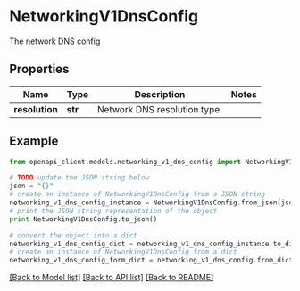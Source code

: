 # NetworkingV1DnsConfig

The network DNS config

## Properties
Name | Type | Description | Notes
------------ | ------------- | ------------- | -------------
**resolution** | **str** | Network DNS resolution type. | 

## Example

```python
from openapi_client.models.networking_v1_dns_config import NetworkingV1DnsConfig

# TODO update the JSON string below
json = "{}"
# create an instance of NetworkingV1DnsConfig from a JSON string
networking_v1_dns_config_instance = NetworkingV1DnsConfig.from_json(json)
# print the JSON string representation of the object
print NetworkingV1DnsConfig.to_json()

# convert the object into a dict
networking_v1_dns_config_dict = networking_v1_dns_config_instance.to_dict()
# create an instance of NetworkingV1DnsConfig from a dict
networking_v1_dns_config_form_dict = networking_v1_dns_config.from_dict(networking_v1_dns_config_dict)
```
[[Back to Model list]](../ccloud/README.md#documentation-for-models) [[Back to API list]](../ccloud/README.md#documentation-for-api-endpoints) [[Back to README]](../ccloud/README.md)


